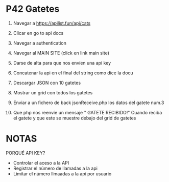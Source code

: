 # P42 Gatetes

1. Navegar a https://apilist.fun/api/cats
2. Clicar en go to api docs
3. Navegar a authentication
4. Navegar al MAIN SITE (click en link main site)
5. Darse de alta para que nos envíen una api key
6. Concatenar la api en el final del string como dice la docu

7. Descargar JSON con 10 gatetes
8. Mostrar un grid con todos los gatetes
9. Enviar a un fichero de back jsonReceive.php los datos del gatete num.3
10. Que php nos reenvíe un mensaje " GATETE RECIBIDO!" Cuando reciba el gatete y que este se muestre debajo del grid de gatetes




# NOTAS
PORQUÉ API KEY?
- Controlar el aceso a la API
- Registrar el número de llamadas a la api
- Limitar el número llmaadas a la api por usuario